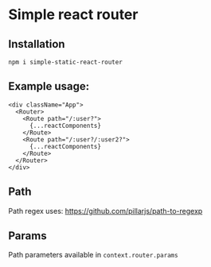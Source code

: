 # Simple react router
## Installation
```npm i simple-static-react-router```

## Example usage:
```
<div className="App">
  <Router>
    <Route path="/:user?">
      {...reactComponents}
    </Route>
    <Route path="/:user?/:user2?">
      {...reactComponents}
    </Route>
  </Router>
</div>
```


## Path
Path regex uses: https://github.com/pillarjs/path-to-regexp

## Params
Path parameters available in ```context.router.params```

